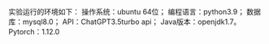 实验运行的环境如下：
操作系统：ubuntu 64位；
编程语言：python3.9；
数据库：mysql8.0；
API：ChatGPT3.5turbo api；
Java版本：openjdk1.7。
Pytorch：1.12.0
